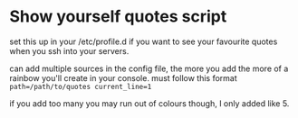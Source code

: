 # Show yourself quotes script
set this up in your /etc/profile.d if you want to see your favourite quotes
when you ssh into your servers.

can add multiple sources in the config file, the more you add the more of a rainbow you'll create in your console.
must follow this format
`path=/path/to/quotes current_line=1`

if you add too many you may run out of colours though, I only added like 5.
